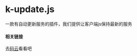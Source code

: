 # k-update.js
一款有自动更新服务的插件，我们提供让客户端js保持最新的服务
#### 相关链接
去[码云](https://gitee.com/k_plugin_development_team/k-update.js/blob/master/README.md)看看吧
